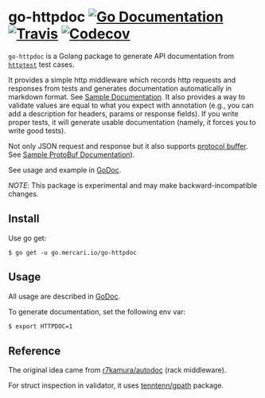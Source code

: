 # go-httpdoc [![Go Documentation](http://img.shields.io/badge/go-documentation-blue.svg?style=flat-square)][godoc] [![Travis](https://img.shields.io/travis/mercari/go-httpdoc/master.svg?style=flat-square)][travis] [![Codecov](https://img.shields.io/codecov/c/github/mercari/go-httpdoc.svg?style=flat-square)][codecov]

[godoc]: http://godoc.org/go.mercari.io/go-httpdoc
[travis]: https://travis-ci.org/mercari/go-httpdoc
[codecov]: https://codecov.io/gh/mercari/go-httpdoc

`go-httpdoc` is a Golang package to generate API documentation from [`httptest`](https://golang.org/pkg/net/http/httptest/) test cases.

It provides a simple http middleware which records http requests and responses from tests and generates documentation automatically in markdown format. See [Sample Documentation](/_example/doc/validate.md). It also provides a way to validate values are equal to what you expect with annotation (e.g., you can add a description for headers, params or response fields). If you write proper tests, it will generate usable documentation (namely, it forces you to write good tests).

Not only JSON request and response but it also supports [protocol buffer](https://developers.google.com/protocol-buffers/). See [Sample ProtoBuf Documentation](/_example/doc/protobuf.md)).

See usage and example in [GoDoc](https://godoc.org/go.mercari.io/go-httpdoc).

*NOTE*: This package is experimental and may make backward-incompatible changes.

## Install

Use go get:

```
$ go get -u go.mercari.io/go-httpdoc
```

## Usage

All usage are described in [GoDoc](https://godoc.org/go.mercari.io/go-httpdoc).

To generate documentation, set the following env var:

```bash
$ export HTTPDOC=1
```

## Reference

The original idea came from [r7kamura/autodoc](https://github.com/r7kamura/autodoc) (rack middleware).

For struct inspection in validator, it uses [tenntenn/gpath](https://github.com/tenntenn/gpath) package.
